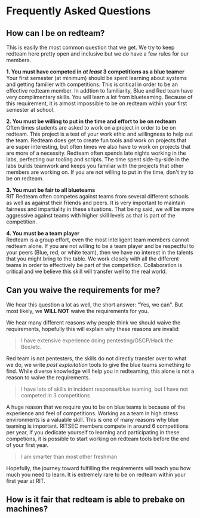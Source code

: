 # Frequently Asked Questions

## How can I be on redteam?
This is easily the most common question that we get. We try to keep redteam here pretty open and inclusive but we do have a few rules for our members.

__1. You must have competed in _at least_ 3 competitions as a blue teamer__  
Your first semester (at minimum) should be spent learning about systems and getting familier with competitions. This is critical in order to be an effective redteam member. In addtion to familiarity, Blue and Red team have very complimentary skills. You will learn a lot from blueteaming. Because of this requirement, it is almost impossible to be on redteam within your first semester at school.


__2. You must be willing to put in the time and effort to be on redteam__  
Often times students are asked to work on a project in order to be on redteam. This project is a test of your work ethic and willingness to help out the team. Redteam does get to create fun tools and work on projects that are super interesting, but often times we also have to work on projects that are more of a necessity. Redteam often spends late nights working in the labs, perfecting our tooling and scripts. The time spent side-by-side in the labs builds teamwork and keeps you familiar with the projects that other members are working on. If you are not willing to put in the time, don't try to be on redteam.


__3. You must be fair to all blueteams__  
RIT Redteam often competes against teams from several different schools as well as against their friends and peers. It is very important to maintain fairness and impartiality in these situations. That being said, we _will_ be more aggressive against teams with higher skill levels as that is part of the competition.


__4. You must be a team player__  
Redteam is a group effort, even the most intelligent team members cannot redteam alone. If you are not willing to be a team player and be respectful to your peers (Blue, red, or white team), then we have no interest in the talents that you might bring to the table. We work closely with all the different teams in order to effectively be part of the competition. Collaboration is critical and we believe this skill will transfer well to the real world.

## Can you waive the requirements for me?
We hear this question a lot as well, the short answer: "Yes, we can". But most likely, we __WILL NOT__ waive the requirements for you.

We hear many different reasons why people think we should waive the requirements, hopefully this will explain why these reasons are invalid:

> I have extensive experience doing pentesting/OSCP/Hack the Box/etc.

Red team is not pentesters, the skills do not directly transfer over to what we do, we write _post exploitation_ tools to give the blue teams something to find. While diverse knowledge will help you in redteaming, this alone is not a reason to waive the requirements.
 
> I have lots of skills in incident response/blue teaming, but I have not competed in 3 competitions

A huge reason that we require you to be on blue teams is because of the experience and feel of competitions. Working as a team in high stress environments is a valuable skill. This is one of many reasons why blue teaming is important. RITSEC members compete in around 6 competitions per year, If you dedicate yourself to learning and participating in these competions, it is possible to start working on redteam tools before the end of your first year.

> I am smarter than most other freshman

Hopefully, the journey toward fulfilling the requirements will teach you how much you need to learn. It is extremely rare to be on redteam within your first year at RIT.

## How is it fair that redteam is able to prebake on machines?

